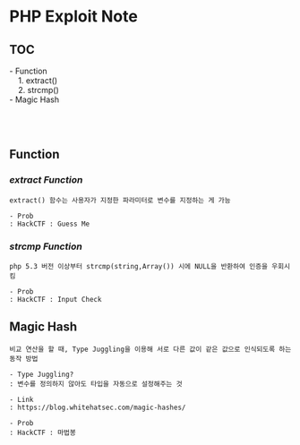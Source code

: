 # PHP Exploit Note
<h2>TOC</h2>
- Function<br>
&nbsp;&nbsp;&nbsp; 1. extract()<br>
&nbsp;&nbsp;&nbsp; 2. strcmp() <br>
- Magic Hash<br>


<br><br>
## Function 
### ***extract Function***
```
extract() 함수는 사용자가 지정한 파라미터로 변수를 지정하는 게 가능

- Prob
: HackCTF : Guess Me
```

### ***strcmp Function***
```
php 5.3 버전 이상부터 strcmp(string,Array()) 시에 NULL을 반환하여 인증을 우회시킴

- Prob
: HackCTF : Input Check
```

## Magic Hash 
```
비교 연산을 할 때, Type Juggling을 이용해 서로 다른 값이 같은 값으로 인식되도록 하는 동작 방법

- Type Juggling?
: 변수를 정의하지 않아도 타입을 자동으로 설정해주는 것

- Link
: https://blog.whitehatsec.com/magic-hashes/

- Prob
: HackCTF : 마법봉
```